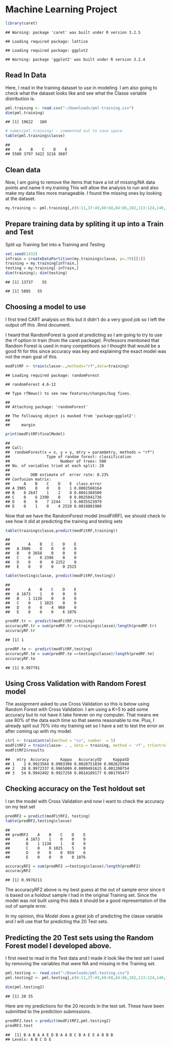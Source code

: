 # Machine Learning Project


```r
library(caret)
```

```
## Warning: package 'caret' was built under R version 3.2.5
```

```
## Loading required package: lattice
```

```
## Loading required package: ggplot2
```

```
## Warning: package 'ggplot2' was built under R version 3.2.4
```
## Read In Data

Here, I read in the training dataset to use in modeling.  I am also going to check what the dataset looks like and see what the Classe variable distribution is.


```r
pml.training <- read.csv("~/Downloads/pml-training.csv")
dim(pml.training)
```

```
## [1] 19622   160
```

```r
# names(pml.training) - commented out to save space
table(pml.training$classe)
```

```
## 
##    A    B    C    D    E 
## 5580 3797 3422 3216 3607
```
## Clean data

Now, I am going to remove the items that have a lot of missing/NA data points and name it my.training This will allow the analysis to run and also make my data files more manageable.  I found the missing ones by looking at the dataset.


```r
my.training <- pml.training[,c(6:11,37:49,60:68,84:86,102,113:124,140,151:160)]
```
## Prepare training data by spliting it up into a Train and Test

Split up Training Set into a Training and Testing

```r
set.seed(1432)
inTrain = createDataPartition(my.training$classe, p=.70)[[1]]
training = my.training[inTrain,]
testing = my.training[-inTrain,]
dim(training); dim(testing)
```

```
## [1] 13737    55
```

```
## [1] 5885   55
```
## Choosing a model to use
I first tried CART analysis on this but it didn't do a very good job so I left the output off this .Rmd document.

I heard that RandomForest is good at predicting so I am going to try to use the rf option in train (from the caret package).  Professors mentioned that Random Forest is used in many competitions so I thought that would be a good fit for this since accuracy was key and explaining the exact model was not the main goal of this.


```r
modFitRF <- train(classe~.,methods="rf",data=training)
```

```
## Loading required package: randomForest
```

```
## randomForest 4.6-12
```

```
## Type rfNews() to see new features/changes/bug fixes.
```

```
## 
## Attaching package: 'randomForest'
```

```
## The following object is masked from 'package:ggplot2':
## 
##     margin
```

```r
print(modFitRF$finalModel)
```

```
## 
## Call:
##  randomForest(x = x, y = y, mtry = param$mtry, methods = "rf") 
##                Type of random forest: classification
##                      Number of trees: 500
## No. of variables tried at each split: 28
## 
##         OOB estimate of  error rate: 0.23%
## Confusion matrix:
##      A    B    C    D    E  class.error
## A 3905    0    0    0    1 0.0002560164
## B    8 2647    1    2    0 0.0041384500
## C    0    6 2390    0    0 0.0025041736
## D    0    0    7 2244    1 0.0035523979
## E    0    1    0    4 2520 0.0019801980
```
Now that we have the RandomForest model (modFitRF), we should check to see how it did at predicting the training and testing sets


```r
table(training$classe,predict(modFitRF,training))
```

```
##    
##        A    B    C    D    E
##   A 3906    0    0    0    0
##   B    0 2658    0    0    0
##   C    0    0 2396    0    0
##   D    0    0    0 2252    0
##   E    0    0    0    0 2525
```

```r
table(testing$classe, predict(modFitRF,testing))
```

```
##    
##        A    B    C    D    E
##   A 1673    1    0    0    0
##   B    1 1138    0    0    0
##   C    0    1 1025    0    0
##   D    0    0    4  960    0
##   E    0    0    0    6 1076
```

```r
predRF.tr <- predict(modFitRF,training)
accuracyRF.tr = sum(predRF.tr ==training$classe)/length(predRF.tr)
accuracyRF.tr
```

```
## [1] 1
```

```r
predRF.te <- predict(modFitRF,testing)
accuracyRF.te = sum(predRF.te ==testing$classe)/length(predRF.te)
accuracyRF.te
```

```
## [1] 0.997791
```


## Using Cross Validation with Random Forest model
The assignment asked to use Cross Validation so this is below using Random Forest with Cross Validation.  I am using a K=5 to add some accuracy but to not have it take forever on my computer.  That means we use 80% of the data each time so that seems reasonable to me. Plus, I already split out 70% into my training set so I have a set to test the error on after coming up with my model.


```r
ctrl <- trainControl(method = "cv", number  = 5)
modFitRF2 = train(classe~ . , data = training, method = 'rf', trControl = ctrl)
modFitRF2$results
```

```
##   mtry  Accuracy     Kappa   AccuracySD     KappaSD
## 1    2 0.9923564 0.9903308 0.0020751830 0.002625948
## 2   28 0.9972337 0.9965009 0.0009491615 0.001200754
## 3   54 0.9942492 0.9927250 0.0014189177 0.001795477
```
## Checking accuracy on the Test holdout set

I ran the model with Cross Validation and now I want to check the accuracy on my test set 

```r
predRF2 = predict(modFitRF2, testing)
table(predRF2,testing$classe)
```

```
##        
## predRF2    A    B    C    D    E
##       A 1673    1    0    0    0
##       B    1 1138    1    0    0
##       C    0    0 1025    5    0
##       D    0    0    0  959    6
##       E    0    0    0    0 1076
```

```r
accuracyRF2 = sum(predRF2 ==testing$classe)/length(predRF2)
accuracyRF2
```

```
## [1] 0.9976211
```
The accuracyRF2 above is my best guess at the out of sample error since it is based on a holdout sample I had in the original Training set. Since the model was not built using this data it should be a good representation of the out of sample error.

In my opinion, this Model does a great job of predicting the classe variable and I will use that for predicting the 20 Test sets.

## Predicting the 20 Test sets using the Random Forest model I developed above.

I first need to read in the Test data and I made it look like the test set I used by removing the variables that were NA and missing in the Training set.

```r
pml.testing <- read.csv("~/Downloads/pml-testing.csv")
pml.testing2 <- pml.testing[,c(6:11,37:49,60:68,84:86,102,113:124,140,151:160)]

dim(pml.testing2)
```

```
## [1] 20 55
```

Here are my predictions for the 20 records in the test set. These have been submitted to the prediction submissions.


```r
predRF2.test = predict(modFitRF2,pml.testing2)
predRF2.test
```

```
##  [1] B A B A A E D B A A B C B A E E A B B B
## Levels: A B C D E
```






